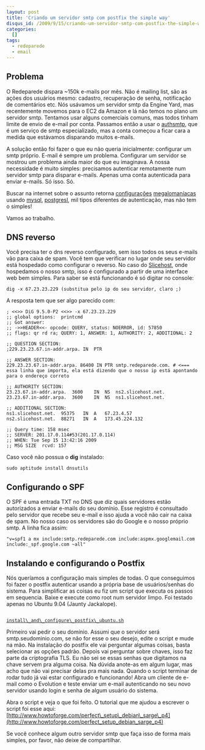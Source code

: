 ```yaml
--- 
layout: post
title: 'Criando um servidor smtp com postfix the simple way'
disqus_id: /2009/9/15/criando-um-servidor-smtp-com-postfix-the-simple-way
categories: 
  []
tags:
  - redeparede
  - email
---
```



## Problema

O Redeparede dispara ~150k e-mails por mês. Não é mailing list, são as ações dos usuários mesmo: cadastro, recuperação de senha, notificação de comentários etc. Nós usávamos um servidor smtp da Engine Yard, mas recentemente movemos para o EC2 da Amazon e lá não temos no plano um servidor smtp. Tentamos usar alguns comerciais comuns, mas todos tinham limite de envio de e-mail por conta. Passamos então a usar o [authsmtp](http://www.authsmtp.com), que é um serviço de smtp especializado, mas a conta começou a ficar cara a medida que estávamos disparando muitos e-mails.

A solução então foi fazer o que eu não queria inicialmente: configurar um smtp próprio. E-mail é sempre um problema. Configurar um servidor se mostrou um problema ainda maior do que eu imaginava. A nossa necessidade é muito simples: precisamos autenticar remotamente num servidor smtp para disparar e-mails. Apenas uma conta autenticada para enviar e-mails. Só isso. Só.

Buscar na internet sobre o assunto retorna [configurações][a1] [megalomaníacas][a2] usando [mysql][a3], [postgresl][a4], mil tipos diferentes de autenticação, mas não tem o simples!

[a1]: http://virtual01.lncc.br/~licht/linux/servidores.postfix.arq.html
[a2]: http://www.unitednerds.org/thefallen/docs/index.php?area=Postfix&tuto=Postfix-Postfix_SASL_POP3_Virtual
[a3]: http://articles.slicehost.com/2008/9/2/mail-server-configuring-postfix-to-use-mysql-part-2
[a4]: http://codepoets.co.uk/postfixadmin-postgresql-courier-squirrelmail-debian-etch-howto-tutorial

Vamos ao trabalho.

## DNS reverso

Você precisa ter o dns reverso configurado, sem isso todos os seus e-mails vão para caixa de spam. Você tem que verificar no lugar onde seu servidor está hospedado como configurar o reverso. No caso do [Slicehost](http://slicehost.com), onde hospedamos o nosso smtp, isso é configurado a partir de uma interface web bem simples. Para saber se está funcionando é só digitar no console:

    dig -x 67.23.23.229 (substitua pelo ip do seu servidor, claro ;)

A resposta tem que ser algo parecido com:

    ; <<>> DiG 9.5.0-P2 <<>> -x 67.23.23.229
    ;; global options:  printcmd
    ;; Got answer:
    ;; ->>HEADER<<- opcode: QUERY, status: NOERROR, id: 57850
    ;; flags: qr rd ra; QUERY: 1, ANSWER: 1, AUTHORITY: 2, ADDITIONAL: 2

    ;; QUESTION SECTION:
    ;229.23.23.67.in-addr.arpa.	IN	PTR

    ;; ANSWER SECTION:
    229.23.23.67.in-addr.arpa. 86400 IN	PTR	smtp.redeparede.com. # <=== essa linha que importa, ela está dizendo que o nosso ip está apontando para o endereço correto

    ;; AUTHORITY SECTION:
    23.23.67.in-addr.arpa.	3600	IN	NS	ns2.slicehost.net.
    23.23.67.in-addr.arpa.	3600	IN	NS	ns1.slicehost.net.

    ;; ADDITIONAL SECTION:
    ns1.slicehost.net.	95375	IN	A	67.23.4.57
    ns2.slicehost.net.	88271	IN	A	173.45.224.132

    ;; Query time: 158 msec
    ;; SERVER: 201.17.0.114#53(201.17.0.114)
    ;; WHEN: Tue Sep 15 13:42:16 2009
    ;; MSG SIZE  rcvd: 157

Caso você não possua o __dig__ instalado:

    sudo aptitude install dnsutils

## Configurando o SPF

O SPF é uma entrada TXT no DNS que diz quais servidores estão autorizados a enviar e-mails do seu domínio. Esse registro é consultado pelo servidor que recebe seu e-mail e isso ajuda a você não cair na caixa de spam. No nosso caso os servidores são do Google e o nosso próprio smtp. A linha fica assim:

    "v=spf1 a mx include:smtp.redeparede.com include:aspmx.googlemail.com include:_spf.google.com ~all"

## Instalando e configurando o Postfix

Nós queríamos a configuração mais simples de todas. O que conseguimos foi fazer o postfix autenticar usando a própria base de usuários/senhas do sistema. Para simplificar as coisas eu fiz um script que executa os passos em sequencia. Baixe e execute como root num servidor limpo. Foi testado apenas no Ubuntu 9.04 (Jaunty Jackalope).

<code>
<a href="http://mergulhao.info/assets/2009/9/15/install_and_configure_postfix_ubuntu.sh">install\_and\_configure\_postfix\_ubuntu.sh</a>
</code>

Primeiro vai pedir o seu domínio. Assumi que o servidor será smtp.seudominio.com, se não for esse o seu desejo, edite o script e mude na mão. Na instalação do postfix ele vai perguntar algumas coisas, basta selecionar as opções padrão. Depois vai perguntar sobre chaves, isso faz parte da criptografia TLS. Eu não sei se essas senhas que digitamos na chave servem pra alguma coisa. Na dúvida anote-as em algum lugar, mas acho que não vai precisar delas pra mais nada. Quando o script terminar de rodar tudo já vai estar configurado e funcionando! Abra um cliente de e-mail como o Evolution e teste enviar um e-mail autenticando no seu novo servidor usando login e senha de algum usuário do sistema.

Abra o script e veja o que foi feito. O tutorial que me ajudou a escrever o script foi esse aqui: [http://www.howtoforge.com/perfect\_setup\_debian\_sarge\_p4](http://www.howtoforge.com/perfect_setup_debian_sarge_p4)

Se você conhece algum outro servidor smtp que faça isso de forma mais simples, por favor, não deixe de compartilhar.



